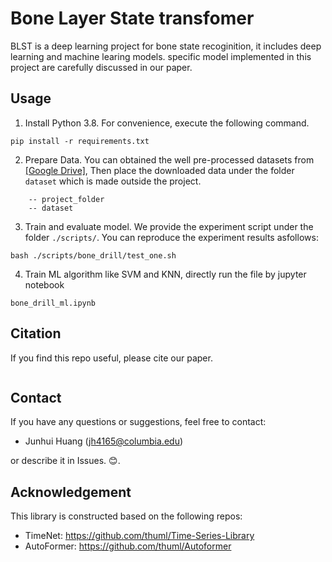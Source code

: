 # Bone Layer State transfomer
BLST is a deep learning project for bone state recoginition, it includes deep learning and machine learing models. specific model implemented in this project are carefully discussed in our paper.


## Usage

1. Install Python 3.8. For convenience, execute the following command.

```
pip install -r requirements.txt
```

2. Prepare Data. You can obtained the well pre-processed datasets from [[Google Drive]](https://drive.google.com/drive/folders/13Cg1KYOlzM5C7K8gK8NfC-F3EYxkM3D2?usp=sharing), Then place the downloaded data under the folder `dataset` which is made outside the project.
~~~
    -- project_folder
    -- dataset
~~~
3. Train and evaluate model. We provide the experiment script under the folder `./scripts/`. You can reproduce the experiment results asfollows:

```
bash ./scripts/bone_drill/test_one.sh
```
4. Train ML algorithm like SVM and KNN, directly run the file by jupyter notebook
~~~
bone_drill_ml.ipynb
~~~
## Citation

If you find this repo useful, please cite our paper.

```

```

## Contact
If you have any questions or suggestions, feel free to contact:

- Junhui Huang (jh4165@columbia.edu)

or describe it in Issues. 😊.

## Acknowledgement

This library is constructed based on the following repos:

- TimeNet: https://github.com/thuml/Time-Series-Library
- AutoFormer: https://github.com/thuml/Autoformer

